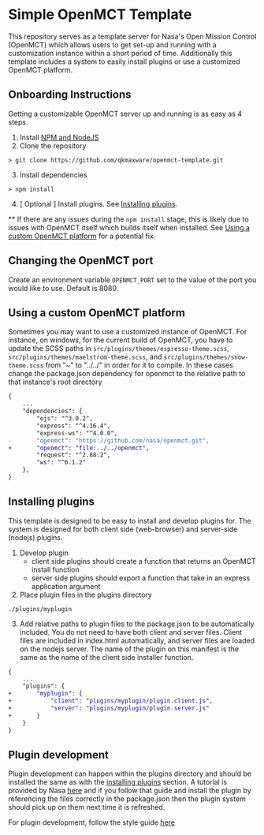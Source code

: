 # Simple OpenMCT Template
This repository serves as a template server for Nasa's Open Mission Control (OpenMCT) which allows users to get set-up and running with a customization instance within a short period of time. Additionally this template includes a system to easily install plugins or use a customized OpenMCT platform.

## Onboarding Instructions
Getting a customizable OpenMCT server up and running is as easy as 4 steps. 
1. Install [NPM and NodeJS](https://www.npmjs.com/get-npm)
2. Clone the repository
```
> git clone https://github.com/qkmaxware/openmct-template.git
```
3. Install dependencies
```
> npm install
```
4. [ Optional ] Install plugins. See [Installing plugins](#installing-plugins).

** If there are any issues during the `npm install` stage, this is likely due to issues with OpenMCT itself which builds itself when installed. See [Using a custom OpenMCT platform](#using-a-custom-openmct-platform) for a potential fix.

## Changing the OpenMCT port
Create an environment variable `OPENMCT_PORT` set to the value of the port you would like to use. Default is 8080.

## Using a custom OpenMCT platform
Sometimes you may want to use a customized instance of OpenMCT. For instance, on windows, for the current build of OpenMCT, you have to update the SCSS paths in `src/plugins/themes/espresso-theme.scss`, `src/plugins/themes/maelstrom-theme.scss`, and `src/plugins/themes/snow-theme.scss` from "~" to "../../" in order for it to compile. In these cases change the package.json dependency for openmct to the relative path to that instance's root directory
```diff
{
    ...
    "dependencies": {
        "ejs": "^3.0.2",
        "express": "^4.16.4",
        "express-ws": "^4.0.0",
-       "openmct": "https://github.com/nasa/openmct.git",
+       "openmct": "file:../../openmct",
        "request": "^2.88.2",
        "ws": "^6.1.2"
    },
}
```

## Installing plugins
This template is designed to be easy to install and develop plugins for. The system is designed for both client side (web-browser) and server-side (nodejs) plugins. 

1. Develop plugin
   - client side plugins should create a function that returns an OpenMCT install function
   - server side plugins should export a function that take in an express application argument
2. Place plugin files in the plugins directory
```
./plugins/myplugin
```
3. Add relative paths to plugin files to the package.json to be automatically included. You do not need to have both client and server files. Client files are included in index.html automatically, and server files are loaded on the nodejs server. The name of the plugin on this manifest is the same as the name of the client side installer function.
```diff
{
    ...
    "plugins": {
+       "myplugin": {
+           "client": "plugins/myplugin/plugin.client.js",
+           "server": "plugins/myplugin/plugin.server.js"
+       }
    }
}
```

## Plugin development
Plugin development can happen within the plugins directory and should be installed the same as with the [installing plugins](#installing-plugins) section. A tutorial is provided by Nasa [here](https://github.com/nasa/openmct-tutorial) and if you follow that guide and install the plugin by referencing the files correctly in the package.json then the plugin system should pick up on them next time it is refreshed.

For plugin development, follow the style guide [here](https://nasa.github.io/openmct/style-guide/#/browse/styleguide:home/intro?view=styleguide.intro)